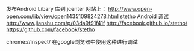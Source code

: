 发布Android Libary 库到 jcenter 网站上：
http://www.open-open.com/lib/view/open1435109824278.html
stetho Android 调试
http://www.jianshu.com/p/03da9f91f41f
http://facebook.github.io/stetho/
https://github.com/facebook/stetho

    
chrome://inspect/ 
在google浏览器中使用这种进行调试
